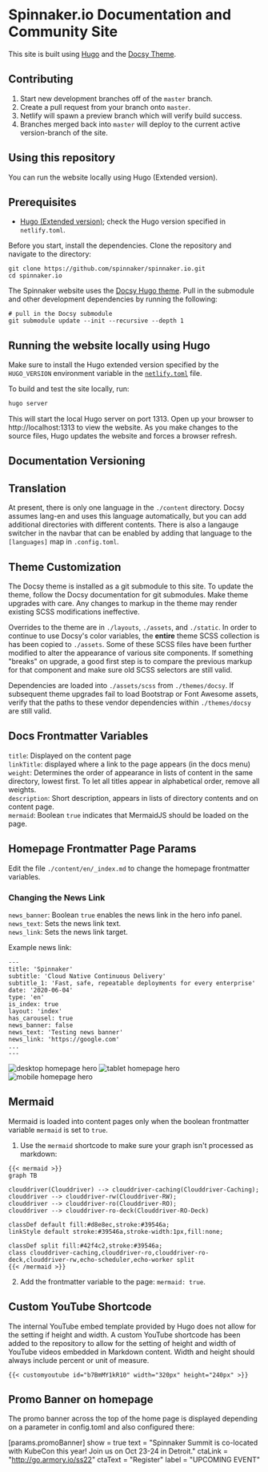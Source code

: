 # Spinnaker.io Documentation and Community Site

This site is built using [Hugo](https://gohugo.io) and the [Docsy Theme](https://www.docsy.dev/).

## Contributing

1. Start new development branches off of the `master` branch.
2. Create a pull request from your branch onto `master`.
3. Netlify will spawn a preview branch which will verify build success.
4. Branches merged back into `master` will deploy to the current active version-branch of the site.

## Using this repository

You can run the website locally using Hugo (Extended version).

## Prerequisites

- [Hugo (Extended version)](https://gohugo.io/); check the Hugo version specified in `netlify.toml`.

Before you start, install the dependencies. Clone the repository and navigate to the directory:

```
git clone https://github.com/spinnaker/spinnaker.io.git
cd spinnaker.io
```

The Spinnaker website uses the [Docsy Hugo theme](https://github.com/google/docsy#readme). Pull in the submodule and other development dependencies by running the following:

```
# pull in the Docsy submodule
git submodule update --init --recursive --depth 1
```

## Running the website locally using Hugo

Make sure to install the Hugo extended version specified by the `HUGO_VERSION` environment variable in the [`netlify.toml`](netlify.toml#L10) file.

To build and test the site locally, run:

```bash
hugo server
```

This will start the local Hugo server on port 1313. Open up your browser to http://localhost:1313 to view the website. As you make changes to the source files, Hugo updates the website and forces a browser refresh.

## Documentation Versioning

## Translation

At present, there is only one language in the `./content` directory. Docsy assumes lang-en and uses this language automatically, but you can add additional directories with different contents. There is also a langauge switcher in the navbar that can be enabled by adding that language to the `[languages]` map in `.config.toml`.

## Theme Customization

The Docsy theme is installed as a git submodule to this site. To update the theme, follow the Docsy documentation for git submodules. Make theme upgrades with care. Any changes to markup in the theme may render existing SCSS modifications ineffective.

Overrides to the theme are in `./layouts`, `./assets`, and `./static`. In order to continue to use Docsy's color variables, the **entire** theme SCSS collection is has been copied to `./assets`. Some of these SCSS files have been further modified to alter the appearance of various site components. If something "breaks" on upgrade, a good first step is to compare the previous markup for that component and make sure old SCSS selectors are still valid.

Dependencies are loaded into `./assets/scss` from `./themes/docsy`. If subsequent theme upgrades fail to load Bootstrap or Font Awesome assets, verify that the paths to these vendor dependencies within `./themes/docsy` are still valid.

## Docs Frontmatter Variables

`title`: Displayed on the content page  
`linkTitle`: displayed where a link to the page appears (in the docs menu)  
`weight`: Determines the order of appearance in lists of content in the same directory, lowest first. To let all titles appear in alphabetical order, remove all weights.  
`description`: Short description, appears in lists of directory contents and on content page.  
`mermaid`: Boolean `true` indicates that MermaidJS should be loaded on the page.

## Homepage Frontmatter Page Params

Edit the file `./content/en/_index.md` to change the homepage frontmatter variables.

### Changing the News Link

`news_banner`: Boolean `true` enables the news link in the hero info panel.  
`news_text`: Sets the news link text.  
`news_link`: Sets the news link target.

Example news link:

```
---
title: 'Spinnaker'
subtitle: 'Cloud Native Continuous Delivery'
subtitle_1: 'Fast, safe, repeatable deployments for every enterprise'
date: '2020-06-04'
type: 'en'
is_index: true
layout: 'index'
has_carousel: true
news_banner: false
news_text: 'Testing news banner'
news_link: 'https://google.com'
...
---
```

![desktop homepage hero](https://user-images.githubusercontent.com/70309473/125411287-9e818f80-e372-11eb-99eb-d24404e387e1.png)
![tablet homepage hero](https://user-images.githubusercontent.com/70309473/125411010-582c3080-e372-11eb-83e4-7564097b3f2d.png)
![mobile homepage hero](https://user-images.githubusercontent.com/70309473/125411499-d4bf0f00-e372-11eb-9ab0-1ecd6497c1ab.png)

## Mermaid

Mermaid is loaded into content pages only when the boolean frontmatter variable `mermaid` is set to `true`.

1. Use the `mermaid` shortcode to make sure your graph isn't processed as markdown:

```
{{< mermaid >}}
graph TB

clouddriver(Clouddriver) --> clouddriver-caching(Clouddriver-Caching);
clouddriver --> clouddriver-rw(Clouddriver-RW);
clouddriver --> clouddriver-ro(Clouddriver-RO);
clouddriver --> clouddriver-ro-deck(Clouddriver-RO-Deck)

classDef default fill:#d8e8ec,stroke:#39546a;
linkStyle default stroke:#39546a,stroke-width:1px,fill:none;

classDef split fill:#42f4c2,stroke:#39546a;
class clouddriver-caching,clouddriver-ro,clouddriver-ro-deck,clouddriver-rw,echo-scheduler,echo-worker split
{{< /mermaid >}}
```

2. Add the frontmatter variable to the page: `mermaid: true`.

## Custom YouTube Shortcode

The internal YouTube embed template provided by Hugo does not allow for the setting if height and width. A custom YouTube shortcode has been added to the repository to allow for the setting of height and width of YouTube videos embedded in Markdown content. Width and height should always include percent or unit of measure.

```
{{< customyoutube id="b7BmMY1kR10" width="320px" height="240px" >}}
```

## Promo Banner on homepage

The promo banner across the top of the home page is displayed depending on a parameter in config.toml and also configured there:

[params.promoBanner]
show = true
text = "Spinnaker Summit is co-located with KubeCon this year! Join us on Oct 23-24 in Detroit."
ctaLink = "http://go.armory.io/ss22"
ctaText = "Register"
label = "UPCOMING EVENT"

